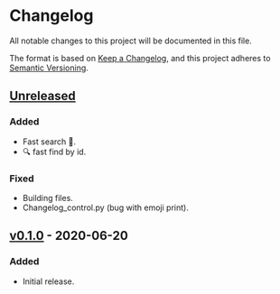# Changelog
All notable changes to this project will be documented in this file.

The format is based on [Keep a Changelog](https://keepachangelog.com/en/1.0.0/),
and this project adheres to [Semantic Versioning](https://semver.org/spec/v2.0.0.html).

## [Unreleased]
### Added
 - Fast search 🔎.
 - :mag: fast find by id.

### Fixed
 - Building files.
 - Changelog_control.py (bug with emoji print).

## [v0.1.0] - 2020-06-20
### Added
 - Initial release.


[Unreleased]: https://github.com/jag-k/alfred-appstorrent/compare/v0.1.0...HEAD

[v0.1.0]: https://github.com/jag-k/alfred-appstorrent/releases/tag/v0.1.0